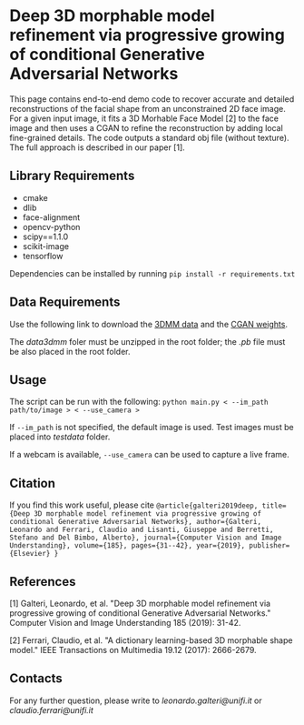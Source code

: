 # Deep 3D morphable model refinement via progressive growing of conditional Generative Adversarial Networks

This page contains end-to-end demo code to recover accurate and detailed reconstructions of the facial shape from an unconstrained 2D face image. For a given input image, it fits a 3D Morhable Face Model [2] to the face image and then uses a CGAN to refine the reconstruction by adding local fine-grained details. The code outputs a standard obj file (without texture). The full approach is described in our paper [1].

## Library Requirements

* cmake
* dlib
* face-alignment
* opencv-python
* scipy==1.1.0
* scikit-image
* tensorflow

Dependencies can be installed by running `pip install -r requirements.txt`

## Data Requirements

Use the following link to download the [3DMM data](https://drive.google.com/a/unifi.it/file/d/12ull7YHxsqEvF4OlllOc8kneS9h4fI7y/view?usp=sharing) and the [CGAN weights](https://drive.google.com/a/unifi.it/file/d/1FaGyOygkYbL8UpUYgAv2Hh7h-KergaDl/view?usp=sharing).

The *data3dmm* foler must be unzipped in the root folder; the *.pb* file must be also placed in the root folder.

## Usage

The script can be run with the following: `python main.py < --im_path path/to/image > < --use_camera >`

If `--im_path` is not specified, the default image is used. Test images must be placed into *testdata* folder. 

If a webcam is available, `--use_camera` can be used to capture a live frame.

## Citation

If you find this work useful, please cite `@article{galteri2019deep,
  title={Deep 3D morphable model refinement via progressive growing of conditional Generative Adversarial Networks},
  author={Galteri, Leonardo and Ferrari, Claudio and Lisanti, Giuseppe and Berretti, Stefano and Del Bimbo, Alberto},
  journal={Computer Vision and Image Understanding},
  volume={185},
  pages={31--42},
  year={2019},
  publisher={Elsevier}
}`

## References

[1] Galteri, Leonardo, et al. "Deep 3D morphable model refinement via progressive growing of conditional Generative Adversarial Networks." Computer Vision and Image Understanding 185 (2019): 31-42.

[2] Ferrari, Claudio, et al. "A dictionary learning-based 3D morphable shape model." IEEE Transactions on Multimedia 19.12 (2017): 2666-2679.

## Contacts

For any further question, please write to _leonardo.galteri@unifi.it_ or _claudio.ferrari@unifi.it_
